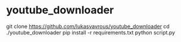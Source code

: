 # youtube_downloader

git clone https://github.com/lukasvavrous/youtube_downloader
cd ./youtube_downloader
pip install -r requirements.txt
python script.py
